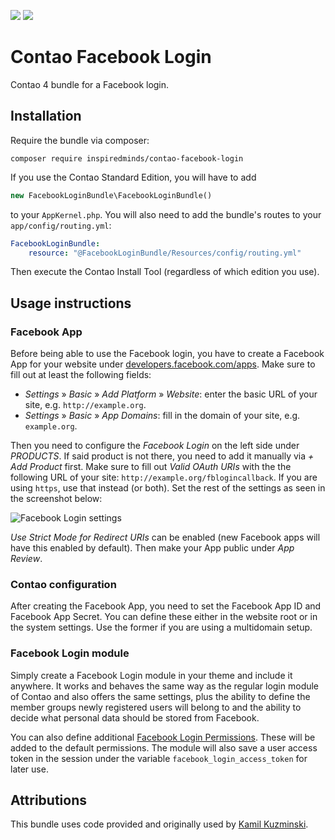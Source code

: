 [![](https://img.shields.io/packagist/v/inspiredminds/contao-facebook-login.svg)](https://packagist.org/packages/inspiredminds/contao-facebook-login)
[![](https://img.shields.io/packagist/dt/inspiredminds/contao-facebook-login.svg)](https://packagist.org/packages/inspiredminds/contao-facebook-login)

Contao Facebook Login
=====================

Contao 4 bundle for a Facebook login.

## Installation

Require the bundle via composer:
```
composer require inspiredminds/contao-facebook-login
```
If you use the Contao Standard Edition, you will have to add
```php
new FacebookLoginBundle\FacebookLoginBundle()
```
to your `AppKernel.php`. You will also need to add the bundle's routes to your `app/config/routing.yml`:
```yaml
FacebookLoginBundle:
    resource: "@FacebookLoginBundle/Resources/config/routing.yml"
```
Then execute the Contao Install Tool (regardless of which edition you use). 

## Usage instructions

### Facebook App

Before being able to use the Facebook login, you have to create a Facebook App for your website under [developers.facebook.com/apps](https://developers.facebook.com/apps). Make sure to fill out at least the following fields:

* _Settings_ » _Basic_ » _Add Platform_ » _Website_: enter the basic URL of your site, e.g. `http://example.org`.
* _Settings_ » _Basic_ » _App Domains_: fill in the domain of your site, e.g. `example.org`.

Then you need to configure the _Facebook Login_ on the left side under _PRODUCTS_. If said product is not there, you need to add it manually via _+ Add Product_ first. Make sure to fill out _Valid OAuth URIs_ with the the following URL of your site: `http://example.org/fblogincallback`. If you are using `https`, use that instead (or both). Set the rest of the settings as seen in the screenshot below:

![Facebook Login settings](https://github.com/inspiredminds/contao-facebook-login/raw/master/facebook-login-settings.png)

_Use Strict Mode for Redirect URIs_ can be enabled (new Facebook apps will have this enabled by default). Then make your App public under _App Review_.

### Contao configuration

After creating the Facebook App, you need to set the Facebook App ID and Facebook App Secret. You can define these either in the website root or in the system settings. Use the former if you are using a multidomain setup.

### Facebook Login module

Simply create a Facebook Login module in your theme and include it anywhere. It works and behaves the same way as the regular login module of Contao and also offers the same settings, plus the ability to define the member groups newly registered users will belong to and the ability to decide what personal data should be stored from Facebook.

You can also define additional [Facebook Login Permissions](https://developers.facebook.com/docs/facebook-login/permissions). These will be added to the default permissions. The module will also save a user access token in the session under the variable `facebook_login_access_token` for later use.

## Attributions

This bundle uses code provided and originally used by [Kamil Kuzminski](https://github.com/qzminski).
